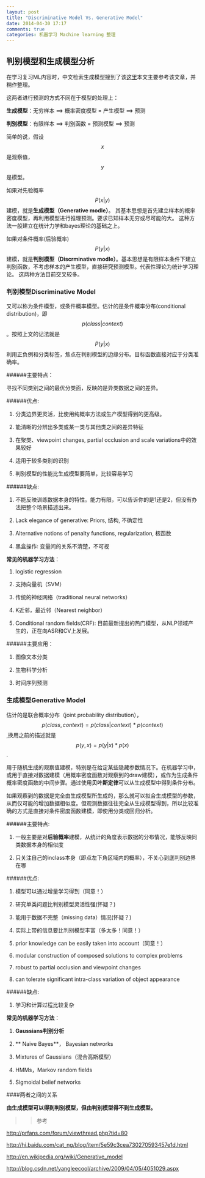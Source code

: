 ```yaml
---
layout: post
title: "Discriminative Model Vs. Generative Model"
date: 2014-04-30 17:17
comments: true
categories: 机器学习 Machine learning 整理
---
```


## 判别模型和生成模型分析

在学习复习ML内容时，中文检索生成模型搜到了该[这里](http://blog.sciencenet.cn/home.php?mod=space&uid=248173&do=blog&id=227964)本文主要参考该文章，并稍作整理。

<!-- more -->

这两者进行预测的方式不同在于模型的处理上：

**生成模型**：无穷样本 ==> 概率密度模型 = 产生模型 ==> 预测

**判别模型**：有限样本 ==> 判别函数 = 预测模型 ==> 预测

简单的说，假设$$x$$是观察值，$$y$$是模型。

如果对先验概率$$P(x|y)$$建模，就是**生成模型（Generative modle）**。
其基本思想是首先建立样本的概率密度模型，再利用模型进行推理预测。要求已知样本无穷或尽可能的大。
这种方法一般建立在统计力学和bayes理论的基础之上。

如果对条件概率(后验概率)$$P(y|x)$$建模，就是**判别模型（Discrminative modle）**。基本思想是有限样本条件下建立判别函数，不考虑样本的产生模型，直接研究预测模型。代表性理论为统计学习理论。
这两种方法目前交叉较多。

### 判别模型Discriminative Model

又可以称为条件模型，或条件概率模型。估计的是条件概率分布(conditional distribution)，即$$ p(class|context)$$。按照上文的记法就是$$P(y|x)$$
利用正负例和分类标签，焦点在判别模型的边缘分布。目标函数直接对应于分类准确率。

######主要特点：

寻找不同类别之间的最优分类面，反映的是异类数据之间的差异。

######优点:

1.   分类边界更灵活，比使用纯概率方法或生产模型得到的更高级。

2.   能清晰的分辨出多类或某一类与其他类之间的差异特征

3.   在聚类、viewpoint changes, partial occlusion and scale variations中的效果较好

4.   适用于较多类别的识别

5.   判别模型的性能比生成模型要简单，比较容易学习

######缺点:

1. 不能反映训练数据本身的特性。能力有限，可以告诉你的是1还是2，但没有办法把整个场景描述出来。

2. Lack elegance of generative: Priors, 结构, 不确定性

3. Alternative notions of penalty functions, regularization, 核函数

4. 黑盒操作: 变量间的关系不清楚，不可视

**常见的机器学习方法**：

1.  logistic regression

2. 支持向量机（SVM）

3. 传统的神经网络（traditional neural networks）

4. K近邻，最近邻（Nearest neighbor）

5. Conditional random fields(CRF): 目前最新提出的热门模型，从NLP领域产生的，正在向ASR和CV上发展。

######主要应用：

1. 图像文本分类

2. 生物科学分析

3. 时间序列预测

### 生成模型Generative Model

估计的是联合概率分布（joint probability distribution），$$p(class, context)=p(class|context)*p(context)$$,换用之前的描述就是$$p(y, x)=p(y|x)*p(x)$$.

用于随机生成的观察值建模，特别是在给定某些隐藏参数情况下。在机器学习中，或用于直接对数据建模（用概率密度函数对观察到的draw建模），或作为生成条件概率密度函数的中间步骤。通过使用**贝叶斯定律**可以从生成模型中得到条件分布。

如果观察到的数据是完全由生成模型所生成的，那么就可以拟合生成模型的参数，从而仅可能的增加数据相似度。但观测数据往往完全从生成模型得到，所以比较准确的方式是直接对条件密度函数建模，即使用分类或回归分析。

######主要特点:

1. 一般主要是对**后验概率**建模，从统计的角度表示数据的分布情况，能够反映同类数据本身的相似度

2. 只关注自己的inclass本身（即点左下角区域内的概率），不关心到底判别边界在哪


######优点:

1. 模型可以通过增量学习得到（同意！）

2. 研究单类问题比判别模型灵活性强(怀疑？)

3. 能用于数据不完整（missing data）情况(怀疑？)

4. 实际上带的信息要比判别模型丰富（多太多！同意！）

5. prior knowledge can be easily taken into account（同意！）

6. modular construction of composed solutions to complex problems

7. robust to partial occlusion and viewpoint changes

8. can tolerate significant intra-class variation of object appearance

######缺点:

1. 学习和计算过程比较复杂

**常见的机器学习方法**：

1. **Gaussians判别分析**

2. ** Naive Bayes**， Bayesian networks

3. Mixtures of Gaussians（混合高斯模型）

4. HMMs，Markov random fields

5. Sigmoidal belief networks

####两者之间的关系

**由生成模型可以得到判别模型，但由判别模型得不到生成模型。**

>>  参考

http://prfans.com/forum/viewthread.php?tid=80

http://hi.baidu.com/cat_ng/blog/item/5e59c3cea730270593457e1d.html

http://en.wikipedia.org/wiki/Generative_model

http://blog.csdn.net/yangleecool/archive/2009/04/05/4051029.aspx